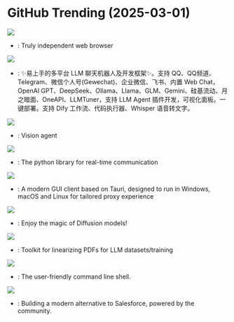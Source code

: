 # GitHub Trending (2025-03-01)

![](https://img.shields.io/badge/C%2B%2B-New%20753-green?style=flat-square&logo=appveyor)
- [](https://github.comundefined): Truly independent web browser

![](https://img.shields.io/badge/Python-New%20276-green?style=flat-square&logo=appveyor)
- [](https://github.comundefined): ✨易上手的多平台 LLM 聊天机器人及开发框架✨。支持 QQ、QQ频道、Telegram、微信个人号(Gewechat)、企业微信、飞书、内置 Web Chat，OpenAI GPT、DeepSeek、Ollama、Llama、GLM、Gemini、硅基流动、月之暗面、OneAPI、LLMTuner，支持 LLM Agent 插件开发，可视化面板。一键部署。支持 Dify 工作流、代码执行器、Whisper 语音转文字。

![](https://img.shields.io/badge/Python-New%20207-green?style=flat-square&logo=appveyor)
- [](https://github.comundefined): Vision agent

![](https://img.shields.io/badge/Python-New%20333-green?style=flat-square&logo=appveyor)
- [](https://github.comundefined): The python library for real-time communication

![](https://img.shields.io/badge/TypeScript-New%20188-green?style=flat-square&logo=appveyor)
- [](https://github.comundefined): A modern GUI client based on Tauri, designed to run in Windows, macOS and Linux for tailored proxy experience

![](https://img.shields.io/badge/Python-New%2070-green?style=flat-square&logo=appveyor)
- [](https://github.comundefined): Enjoy the magic of Diffusion models!

![](https://img.shields.io/badge/Python-New%201-green?style=flat-square&logo=appveyor)
- [](https://github.comundefined): Toolkit for linearizing PDFs for LLM datasets/training

![](https://img.shields.io/badge/Rust-New%20247-green?style=flat-square&logo=appveyor)
- [](https://github.comundefined): The user-friendly command line shell.

![](https://img.shields.io/badge/TypeScript-New%20175-green?style=flat-square&logo=appveyor)
- [](https://github.comundefined): Building a modern alternative to Salesforce, powered by the community.

